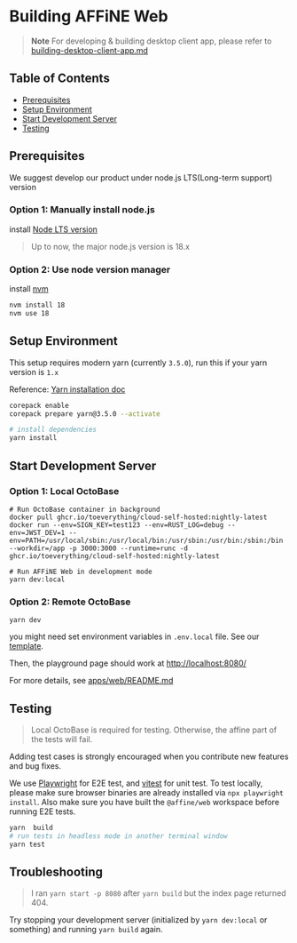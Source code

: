 # Building AFFiNE Web

> **Note**
> For developing & building desktop client app, please refer to [building-desktop-client-app.md](./building-desktop-client-app.md)

## Table of Contents

- [Prerequisites](#prerequisites)
- [Setup Environment](#setup-environment)
- [Start Development Server](#start-development-server)
- [Testing](#testing)

## Prerequisites

We suggest develop our product under node.js LTS(Long-term support) version

### Option 1: Manually install node.js

install [Node LTS version](https://nodejs.org/en/download)

> Up to now, the major node.js version is 18.x

### Option 2: Use node version manager

install [nvm](https://github.com/nvm-sh/nvm)

```sh
nvm install 18
nvm use 18
```

## Setup Environment

This setup requires modern yarn (currently `3.5.0`), run this if your yarn version is `1.x`

Reference: [Yarn installation doc](https://yarnpkg.com/getting-started/install)

```sh
corepack enable
corepack prepare yarn@3.5.0 --activate
```

```sh
# install dependencies
yarn install
```

## Start Development Server

### Option 1: Local OctoBase

```shell
# Run OctoBase container in background
docker pull ghcr.io/toeverything/cloud-self-hosted:nightly-latest
docker run --env=SIGN_KEY=test123 --env=RUST_LOG=debug --env=JWST_DEV=1 --env=PATH=/usr/local/sbin:/usr/local/bin:/usr/sbin:/usr/bin:/sbin:/bin --workdir=/app -p 3000:3000 --runtime=runc -d ghcr.io/toeverything/cloud-self-hosted:nightly-latest
```

```shell
# Run AFFiNE Web in development mode
yarn dev:local
```

### Option 2: Remote OctoBase

```shell
yarn dev
```

you might need set environment variables in `.env.local` file.
See our [template](../apps/web/.env.local.template).

Then, the playground page should work at [http://localhost:8080/](http://localhost:8080/)

For more details, see [apps/web/README.md](../apps/web/README.md)

## Testing

> Local OctoBase is required for testing. Otherwise, the affine part of the tests will fail.

Adding test cases is strongly encouraged when you contribute new features and bug fixes.

We use [Playwright](https://playwright.dev/) for E2E test, and [vitest](https://vitest.dev/) for unit test.
To test locally, please make sure browser binaries are already installed via `npx playwright install`.
Also make sure you have built the `@affine/web` workspace before running E2E tests.

```sh
yarn  build
# run tests in headless mode in another terminal window
yarn test
```

## Troubleshooting

> I ran `yarn start -p 8080` after `yarn build` but the index page returned 404.

Try stopping your development server (initialized by `yarn dev:local` or something) and running `yarn build` again.
